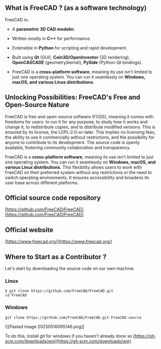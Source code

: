 ## What is FreeCAD ? (as a software technology)

FreeCAD is:

- A **parametric 3D CAD modeler**.

- Written mostly in **C++** for performance.

- Extensible in **Python** for scripting and rapid development.

- Built using **Qt** (GUI), **Coin3D/OpenInventor** (3D rendering), **OpenCASCADE** (geometry/kernel), **PySide** (Python-Qt bindings).

- FreeCAD is a **cross-platform software**, meaning its use isn't limited to just one operating system. You can run it seamlessly on **Windows, macOS, and various Linux distributions.** 


## Unlocking Possibilities: FreeCAD's Free and Open-Source Nature

FreeCAD is free and open-source software (FOSS), meaning it comes with freedoms for users: to run it for any purpose, to study how it works and change it, to redistribute copies, and to distribute modified versions. This is ensured by its license, the LGPL-2.0-or-later. This implies no licensing fees, the ability to use it commercially without restrictions, and the possibility for anyone to contribute to its development. The source code is openly available, fostering community collaboration and transparency.

 FreeCAD is a **cross-platform software**, meaning its use isn't limited to just one operating system. You can run it seamlessly on **Windows, macOS, and various Linux distributions.** This flexibility allows users to work with FreeCAD on their preferred system without any restrictions or the need to switch operating environments. It ensures accessibility and broadens its user base across different platforms.

## Official source code repository
[https://github.com/FreeCAD/FreeCAD](https://github.com/FreeCAD/FreeCAD)

## Official website
[https://www.freecad.org/](https://www.freecad.org/)

## Where to Start as a Contributor ?

Let's start by downloading the source code on our own machine.

### Linux
```
$ git clone https://github.com/FreeCAD/FreeCAD.git
cd FreeCAD
```

### Windows
```
git clone https://github.com/FreeCAD/FreeCAD.git FreeCAD-source
```

![[Pasted image 20250516095146.png]]

To do this, install git for windows if you haven't already done so
[https://git-scm.com/downloads/win](https://git-scm.com/downloads/win)